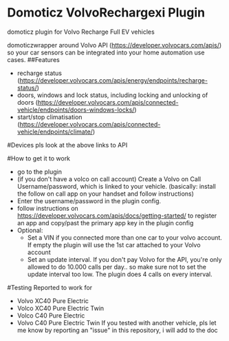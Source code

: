 # Domoticz VolvoRechargexi Plugin
domoticz plugin for Volvo Recharge Full EV vehicles

domoticzwrapper around Volvo API (https://developer.volvocars.com/apis/) so your car sensors can be integrated into your home automation use cases.
##Features
- recharge status (https://developer.volvocars.com/apis/energy/endpoints/recharge-status/)
- doors, windows and lock status, including locking and unlocking of doors (https://developer.volvocars.com/apis/connected-vehicle/endpoints/doors-windows-locks/)
- start/stop climatisation (https://developer.volvocars.com/apis/connected-vehicle/endpoints/climate/)

#Devices
pls look at the above links to API

#How to get it to work
- go to the plugin 
- (if you don't have a volco on call account) Create a Volvo on Call Username/password, which is linked to your vehicle. (basically: install the follow on call app on your handset and follow instructions)
- Enter the username/password in the plugin config.
- follow instructions on https://developer.volvocars.com/apis/docs/getting-started/ to register an app and copy/past the primary app key in the plugin config
- Optional: 
   - Set a VIN if you connected more than one car to your volvo account. If empty the plugin will use the 1st car attached to your Volvo account
   - Set an update interval. If you don't pay Volvo for the API, you're only allowed to do 10.000 calls per day.. so make sure not to set the update interval too low. The plugin does 4 calls on every interval.

#Testing
Reported to work for
- Volvo XC40 Pure Electric
- Volco XC40 Pure Electric Twin
- Volco C40 Pure Electric
- Volvo C40 Pure Electric Twin
If you tested with another vehicle, pls let me know by reporting an "issue" in this repository, i will add to the doc
